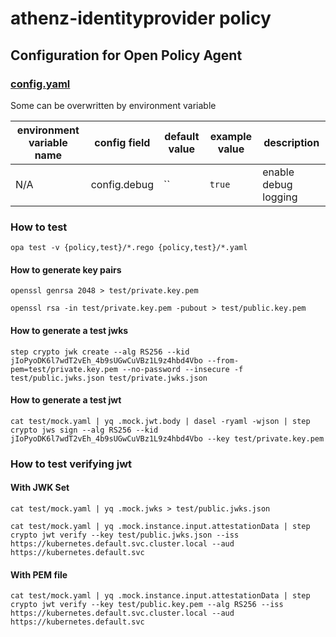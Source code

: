 # athenz-identityprovider policy

## Configuration for Open Policy Agent

### [config.yaml](policy/config.yaml)

Some can be overwritten by environment variable

  | environment variable name   | config field  | default value | example value | description           |
  | -----                       | -----         | -----         | -----         | -----                 |
  | N/A                         | config.debug  | ``            | `true`        | enable debug logging  |

### How to test

```
opa test -v {policy,test}/*.rego {policy,test}/*.yaml
```

#### How to generate key pairs

```
openssl genrsa 2048 > test/private.key.pem
```

```
openssl rsa -in test/private.key.pem -pubout > test/public.key.pem
```

#### How to generate a test jwks

```
step crypto jwk create --alg RS256 --kid jIoPyoDK6l7wdT2vEh_4b9sUGwCuVBz1L9z4hbd4Vbo --from-pem=test/private.key.pem --no-password --insecure -f test/public.jwks.json test/private.jwks.json
```

#### How to generate a test jwt

```
cat test/mock.yaml | yq .mock.jwt.body | dasel -ryaml -wjson | step crypto jws sign --alg RS256 --kid jIoPyoDK6l7wdT2vEh_4b9sUGwCuVBz1L9z4hbd4Vbo --key test/private.key.pem
```

### How to test verifying jwt

#### With JWK Set

```
cat test/mock.yaml | yq .mock.jwks > test/public.jwks.json
```

```
cat test/mock.yaml | yq .mock.instance.input.attestationData | step crypto jwt verify --key test/public.jwks.json --iss https://kubernetes.default.svc.cluster.local --aud https://kubernetes.default.svc
```

#### With PEM file

```
cat test/mock.yaml | yq .mock.instance.input.attestationData | step crypto jwt verify --key test/public.key.pem --alg RS256 --iss https://kubernetes.default.svc.cluster.local --aud https://kubernetes.default.svc
```

